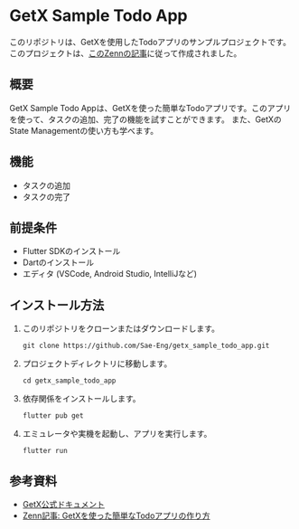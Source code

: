 # GetX Sample Todo App

このリポジトリは、GetXを使用したTodoアプリのサンプルプロジェクトです。このプロジェクトは、[このZennの記事](https://zenn.dev/sae_eng/articles/dcf7497117fb2b)に従って作成されました。

## 概要

GetX Sample Todo Appは、GetXを使った簡単なTodoアプリです。このアプリを使って、タスクの追加、完了の機能を試すことができます。
また、GetXのState Managementの使い方も学べます。

## 機能

- タスクの追加
- タスクの完了

## 前提条件

- Flutter SDKのインストール
- Dartのインストール
- エディタ (VSCode, Android Studio, IntelliJなど)

## インストール方法

1. このリポジトリをクローンまたはダウンロードします。

    ```
    git clone https://github.com/Sae-Eng/getx_sample_todo_app.git
    ```

2. プロジェクトディレクトリに移動します。

    ```
    cd getx_sample_todo_app
    ```

3. 依存関係をインストールします。

    ```
    flutter pub get
    ```

4. エミュレータや実機を起動し、アプリを実行します。

    ```
    flutter run
    ```
    
## 参考資料

- [GetX公式ドキュメント](https://pub.dev/packages/get)
- [Zenn記事: GetXを使った簡単なTodoアプリの作り方](https://zenn.dev/sae_eng/articles/dcf7497117fb2b)
